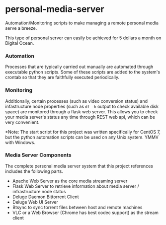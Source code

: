 # personal-media-server
Automation/Monitoring scripts to make managing a remote personal media serve a breeze.

This type of personal server can easily be achieved for 5 dollars a month on Digital Ocean.

### Automation
Processes that are typically carried out manually are automated through executable python scripts.
Some of these scripts are added to the system's crontab so that they are faithfully executed periodically.

### Monitoring
Additionally, certain processes (such as video conversion status) and infastructure node properties (such as `df -h` output to check available disk space) are monitored through a flask web server. This allows you to check your media server's status any time through REST web api, which can be very convenient.

*Note: The start script for this project was written specifically for CentOS 7, but the python automation scripts can be used on any Unix system. YMMV with Windows.

### Media Server Components
The complete personal media server system that this project references includes the following parts.
* Apache Web Server as the core media streaming server
* Flask Web Server to retrieve information about media server / infrastructure node status
* Deluge Daemon Bittorrent Client
* Deluge Web UI Server
* Btsync to sync torrent files between host and remote machines
* VLC or a Web Browser (Chrome has best codec support) as the stream client

